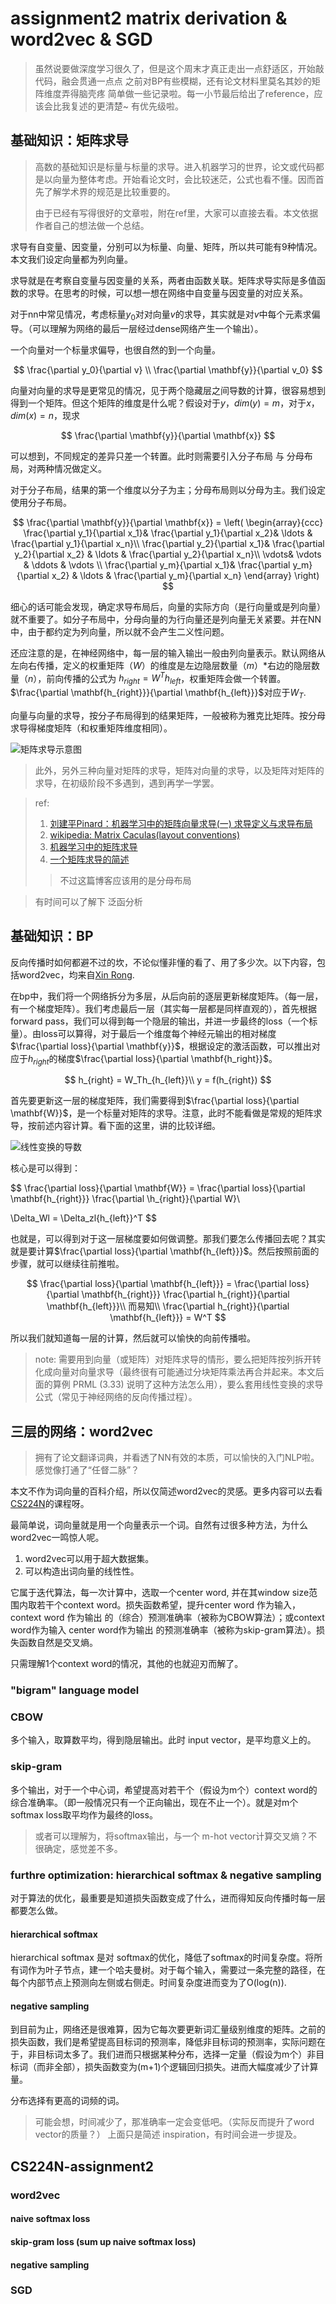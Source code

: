 # assignment2 matrix derivation & word2vec & SGD 

> 虽然说要做深度学习很久了，但是这个周末才真正走出一点舒适区，开始敲代码，融会贯通一点点
> 之前对BP有些模糊，还有论文材料里莫名其妙的矩阵维度弄得脑壳疼
> 简单做一些记录啦。每一小节最后给出了reference，应该会比我复述的更清楚~ 有优先级啦。


## 基础知识：矩阵求导

> 高数的基础知识是标量与标量的求导。进入机器学习的世界，论文或代码都是以向量为整体考虑。开始看论文时，会比较迷茫，公式也看不懂。因而首先了解学术界的规范是比较重要的。
> 
> 由于已经有写得很好的文章啦，附在ref里，大家可以直接去看。本文依据作者自己的想法做一个总结。

求导有自变量、因变量，分别可以为标量、向量、矩阵，所以共可能有9种情况。本文我们设定向量都为列向量。

求导就是在考察自变量与因变量的关系，两者由函数关联。矩阵求导实际是多值函数的求导。在思考的时候，可以想一想在网络中自变量与因变量的对应关系。

对于nn中常见情况，考虑标量$y_0$对对向量$v$的求导，其实就是对$v$中每个元素求偏导。（可以理解为网络的最后一层经过dense网络产生一个输出）。

一个向量对一个标量求偏导，也很自然的到一个向量。

$$
\frac{\partial y_0}{\partial v} \\
\frac{\partial \mathbf{y}}{\partial v_0} 
$$

向量对向量的求导是更常见的情况，见于两个隐藏层之间导数的计算，很容易想到得到一个矩阵。但这个矩阵的维度是什么呢？假设对于$y$，$dim(y) = m$，对于$x$，$dim(x) = n$，现求 

$$
\frac{\partial \mathbf{y}}{\partial \mathbf{x}} 
$$

可以想到，不同规定的差异只差一个转置。此时则需要引入分子布局 与 分母布局，对两种情况做定义。

对于分子布局，结果的第一个维度以分子为主；分母布局则以分母为主。我们设定使用分子布局。

$$
 \frac{\partial  \mathbf{y}}{\partial \mathbf{x}} = \left( \begin{array}{ccc} \frac{\partial y_1}{\partial x_1}& \frac{\partial y_1}{\partial x_2}& \ldots & \frac{\partial y_1}{\partial x_n}\\  \frac{\partial y_2}{\partial x_1}& \frac{\partial y_2}{\partial x_2} & \ldots & \frac{\partial y_2}{\partial x_n}\\   \vdots&  \vdots &  \ddots & \vdots \\ \frac{\partial y_m}{\partial x_1}& \frac{\partial y_m}{\partial x_2} & \ldots & \frac{\partial y_m}{\partial x_n}  \end{array} \right)
$$

细心的话可能会发现，确定求导布局后，向量的实际方向（是行向量或是列向量）就不重要了。如分子布局中，分母向量的为行向量还是列向量无关紧要。并在NN中，由于都约定为列向量，所以就不会产生二义性问题。

还应注意的是，在神经网络中，每一层的输入输出一般由列向量表示。默认网络从左向右传播，定义的权重矩阵（$W$）的维度是左边隐层数量（$m$）*右边的隐层数量（$n$），前向传播的公式为 $h_{right} = W^Th_{left}$，权重矩阵会做一个转置。$\frac{\partial \mathbf{h_{right}}}{\partial \mathbf{h_{left}}}$对应于$W_T$.

向量与向量的求导，按分子布局得到的结果矩阵，一般被称为雅克比矩阵。按分母求导得梯度矩阵（和权重矩阵维度相同）。

![矩阵求导示意图](./pics/matrix_drivation_layout.png)

> 此外，另外三种向量对矩阵的求导，矩阵对向量的求导，以及矩阵对矩阵的求导，在初级阶段不多遇到，遇到再学一学罢。

> ref:
> 1. [刘建平Pinard：机器学习中的矩阵向量求导(一) 求导定义与求导布局](https://www.cnblogs.com/pinard/p/10750718.html)
> 2. [wikipedia: Matrix Caculas(layout conventions)](https://en.wikipedia.org/wiki/Matrix_calculus#Layout_conventions)
> 3. [机器学习中的矩阵求导](https://daiwk.github.io/assets/matrix+vector+derivatives+for+machine+learning.pdf)
> 4. [一个矩阵求导的简述](https://zlearning.netlify.com/math/matrix/matrix-gradient.html)
> > 不过这篇博客应该用的是分母布局

> 有时间可以了解下 泛函分析

## 基础知识：BP

反向传播时如何都避不过的坎，不论似懂非懂的看了、用了多少次。以下内容，包括word2vec，均来自[Xin Rong](https://www.linkedin.com/in/xin-rong-a5b4ba2b/). 

在bp中，我们将一个网络拆分为多层，从后向前的逐层更新梯度矩阵。（每一层，有一个梯度矩阵）。我们考虑最后一层（其实每一层都是同样直观的），首先根据forward pass，我们可以得到每一个隐层的输出，并进一步最终的loss（一个标量）。由loss可以算得，对于最后一个维度每个神经元输出的相对梯度$\frac{\partial loss}{\partial \mathbf{y}}$，根据设定的激活函数，可以推出对应于$h_{right}$的梯度$\frac{\partial loss}{\partial \mathbf{h_right}}$。

$$
h_{right} = W_Th_{h_{left}}\\
y = f(h_{right})
$$

首先要更新这一层的梯度矩阵，我们需要得到$\frac{\partial loss}{\partial \mathbf{W}}$，是一个标量对矩阵的求导。注意，此时不能看做是常规的矩阵求导，按前述内容计算。看下面的这里，讲的比较详细。

![线性变换的导数](./pics/线性变换的导数.png)

核心是可以得到：

$$
\frac{\partial loss}{\partial \mathbf{W}} = \frac{\partial loss}{\partial \mathbf{h_{right}}} \frac{\partial \h_{right}}{\partial W}\\

\Delta_Wl = \Delta_zl{h_{left}}^T
$$

也就是，可以得到对于这一层梯度要如何做调整。那我们要怎么传播回去呢？其实就是要计算$\frac{\partial loss}{\partial \mathbf{h_{left}}}$。然后按照前面的步骤，就可以继续往前推啦。

$$
\frac{\partial loss}{\partial \mathbf{h_{left}}} = \frac{\partial loss}{\partial \mathbf{h_{right}}} \frac{\partial h_{right}}{\partial \mathbf{h_{left}}}\\
而易知\\
\frac{\partial h_{right}}{\partial \mathbf{h_{left}}} = W^T
$$

所以我们就知道每一层的计算，然后就可以愉快的向前传播啦。

> note: 需要用到向量（或矩阵）对矩阵求导的情形，要么把矩阵按列拆开转化成向量对向量求导（最终很有可能通过分块矩阵乘法再合并起来。本文后面的算例 PRML (3.33) 说明了这种方法怎么用），要么套用线性变换的求导公式（常见于神经网络的反向传播过程）。

## 三层的网络：word2vec

> 拥有了论文翻译词典，并看透了NN有效的本质，可以愉快的入门NLP啦。感觉像打通了“任督二脉”？

本文不作为词向量的百科介绍，所以仅简述word2vec的灵感。更多内容可以去看[CS224N](https://www.bilibili.com/video/av46216519?from=search&seid=5235449063749658048)的课程呀。

最简单说，词向量就是用一个向量表示一个词。自然有过很多种方法，为什么word2vec一鸣惊人呢。
1. word2vec可以用于超大数据集。
2. 可以构造出词向量的线性性。

它属于迭代算法，每一次计算中，选取一个center word, 并在其window size范围内取若干个context word。损失函数希望，提升center word 作为输入，context word 作为输出 的（综合）预测准确率（被称为CBOW算法）；或context word作为输入 center word作为输出 的预测准确率（被称为skip-gram算法）。损失函数自然是交叉熵。

只需理解1个context word的情况，其他的也就迎刃而解了。

### "bigram" language model

### CBOW

多个输入，取算数平均，得到隐层输出。此时 input vector，是平均意义上的。

### skip-gram

多个输出，对于一个中心词，希望提高对若干个（假设为m个）context word的综合准确率。（即一般情况只有一个正向输出，现在不止一个）。就是对m个softmax loss取平均作为最终的loss。

> 或者可以理解为，将softmax输出，与一个 m-hot vector计算交叉熵？不很确定，感觉差不多。

### furthre optimization: hierarchical softmax & negative sampling

对于算法的优化，最重要是知道损失函数变成了什么，进而得知反向传播时每一层都要怎么做。

#### hierarchical softmax

hierarchical softmax 是对 softmax的优化，降低了softmax的时间复杂度。将所有词作为叶子节点，建一个哈夫曼树。对于每个输入，需要过一条完整的路径，在每个内部节点上预测向左侧或右侧走。时间复杂度进而变为了O(log(n)).

#### negative sampling

到目前为止，网络还是很难算，因为它每次要更新词汇量级别维度的矩阵。之前的损失函数，我们是希望提高目标词的预测率，降低非目标词的预测率，实际问题在于，非目标词太多了。我们进而只根据某种分布，选择一定量（假设为m个）非目标词（而非全部），损失函数变为(m+1)个逻辑回归损失。进而大幅度减少了计算量。

分布选择有更高的词频的词。

> 可能会想，时间减少了，那准确率一定会变低吧。（实际反而提升了word vector的质量？）
> 上面只是简述 inspiration，有时间会进一步提及。

## CS224N-assignment2

### word2vec

#### naive softmax loss

#### skip-gram loss (sum up naive softmax loss)

#### negative sampling

### SGD

